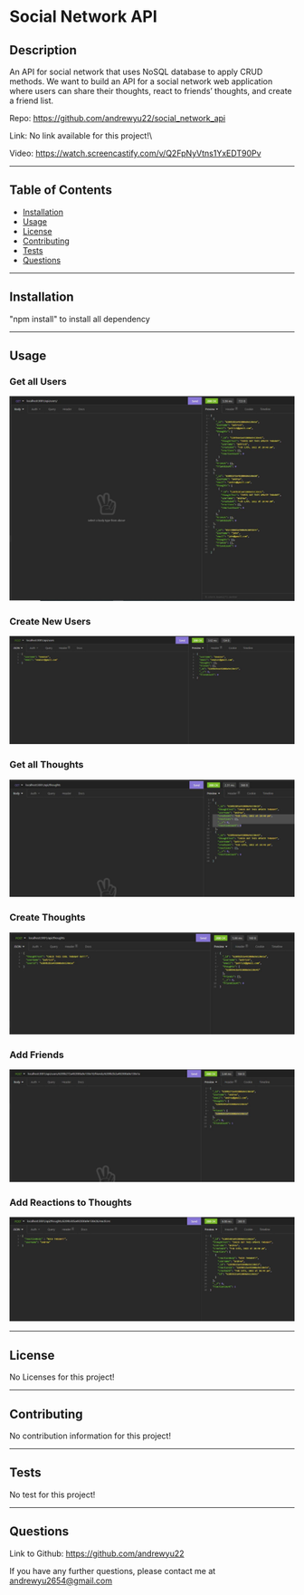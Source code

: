 # Social Network API 

## Description 

An API for social network that uses NoSQL database to apply CRUD methods.
We want to build an API for a social network web application where users can share their thoughts, react to friends’ thoughts, and create a friend list.

Repo: https://github.com/andrewyu22/social_network_api

Link: No link available for this project!\

Video: https://watch.screencastify.com/v/Q2FpNyVtns1YxEDT90Pv

---
## Table of Contents 

* [Installation](#installation)
* [Usage](#usage)
* [License](#license)
* [Contributing](#contributing)
* [Tests](#tests)
* [Questions](#questions)

---
## Installation

"npm install" to install all dependency

---
## Usage 

### Get all Users

![users](images/getAllUsers.JPG)

### Create New Users

![newUsers](images/createUsers.JPG)

### Get all Thoughts

![thoughts](images/getallThoughts.JPG)

### Create Thoughts

![newThoughts](images/createThoughts.JPG)

### Add Friends

![addFriends](images/addFriends.JPG)

### Add Reactions to Thoughts

![addReactions](images/addReactions.JPG)

---
## License

No Licenses for this project!

---
## Contributing

No contribution information for this project!

---
## Tests

No test for this project!

---
## Questions

Link to Github: https://github.com/andrewyu22

If you have any further questions, please contact me at andrewyu2654@gmail.com
